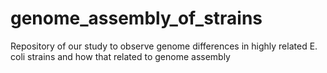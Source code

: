 # genome_assembly_of_strains
Repository of our study to observe genome differences in highly related E. coli strains and how that related to genome assembly

